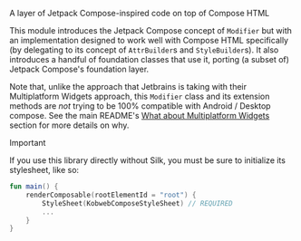 A layer of Jetpack Compose-inspired code on top of Compose HTML

This module introduces the Jetpack Compose concept of `Modifier` but with an implementation designed to work well with
Compose HTML specifically (by delegating to its concept of `AttrBuilder`s and `StyleBuilder`s). It also
introduces a handful of foundation classes that use it, porting (a subset of) Jetpack Compose's foundation layer.

Note that, unlike the approach that Jetbrains is taking with their Multiplatform Widgets approach, this `Modifier`
class and its extension methods are _not_ trying to be 100% compatible with Android / Desktop compose. See the main
README's [What about Multiplatform Widgets](https://github.com/varabyte/kobweb#what-about-multiplatform-widgets) section
for more details on why.

> [!IMPORTANT]
> If you use this library directly without Silk, you must be sure to initialize its stylesheet, like so:
>
> ```kotlin
> fun main() {
>     renderComposable(rootElementId = "root") {
>         StyleSheet(KobwebComposeStyleSheet) // REQUIRED
>         ...
>     }
> }
> ```
